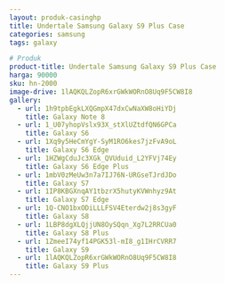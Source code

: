 ```yaml
---
layout: produk-casinghp
title: Undertale Samsung Galaxy S9 Plus Case
categories: samsung
tags: galaxy

# Produk
product-title: Undertale Samsung Galaxy S9 Plus Case
harga: 90000
sku: hn-2000
image-drive: 1lAQKQLZopR6xrGWkWORnO8Uq9F5CW8I8
gallery:
  - url: 1h9tpbEgkLXQGmpX47dxCwNaXW8oHiYDj
    title: Galaxy Note 8
  - url: 1_U07yhopVslx93X_stXlUZtdfQN6GPCa
    title: Galaxy S6
  - url: 1Xq9y5HeCmYgY-SyM1RO6kes7jzFvA9oL
    title: Galaxy S6 Edge
  - url: 1HZWgCduJc3XGk_QVUduid_L2YFVj74Ey
    title: Galaxy S6 Edge Plus
  - url: 1mbV0zMeUw3n7a7IJ76N-URGseTJrdJDo
    title: Galaxy S7
  - url: 1IP8KBGXnqAY1tbzrX5hutyKVWnhyz9At
    title: Galaxy S7 Edge
  - url: 1Q-CNO1bxODiLLLFSV4Eterdw2j8s3gyF
    title: Galaxy S8
  - url: 1LBP8dgXLQjjUN8OySQqn_Xg7L2RRCUa0
    title: Galaxy S8 Plus
  - url: 1ZmeeI74yf14PGK53l-mI8_g1IHrCVRR7
    title: Galaxy S9
  - url: 1lAQKQLZopR6xrGWkWORnO8Uq9F5CW8I8
    title: Galaxy S9 Plus
---
```

